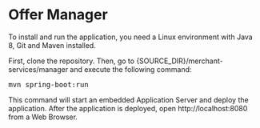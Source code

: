 # Offer Manager

To install and run the application, you need a Linux environment with Java 8, Git and Maven installed.

First, clone the repository. Then, go to {SOURCE_DIR}/merchant-services/manager and execute the following command:

<pre>mvn spring-boot:run</pre>
This command will start an embedded Application Server and deploy the application. After the application is deployed, open http://localhost:8080 from a Web Browser.
